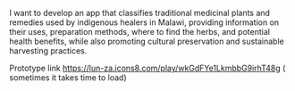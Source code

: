 I want to develop an app that classifies traditional medicinal plants and remedies used by indigenous healers in Malawi, providing information on their uses, preparation methods, where to find the herbs, and potential health benefits, while also promoting cultural preservation and sustainable harvesting practices.

Prototype link
https://lun-za.icons8.com/play/wkGdFYe1LkmbbG9irhT48g
( sometimes it takes time to load) 
